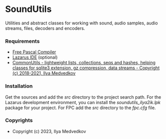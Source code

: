 # SoundUtils

Utilities and abstract classes for working with sound, audio samples, audio streams, files, decoders and encoders.
 
### Requirements

* [Free Pascal Compiler](http://freepascal.org)
* [Lazarus IDE](http://www.lazarus.freepascal.org/) (optional)
* [CommonUtils - lightweight lists, collections, seqs and hashes, helping classes for sqlite3 extension, gz compression, data streams - Copyright (c) 2018-2021, Ilya Medvedkov](https://github.com/iLya2IK/commonutils)

### Installation

Get the sources and add the *src* directory to the project search path. For the Lazarus development environment, you can install the *soundutils_ilya2ik.lpk* package for your project. For FPC add the *src* directory to the *fpc.cfg* file.

### Copyrights

* Copyright (c) 2023, Ilya Medvedkov
